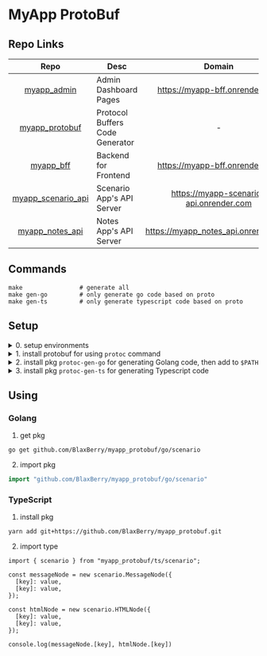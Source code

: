 # MyApp ProtoBuf

## Repo Links

|                                 Repo                                  | Desc                            |                 Domain                  | Port |
| :-------------------------------------------------------------------: | ------------------------------- | :-------------------------------------: | :--: |
|        [myapp_admin](https://github.com/BlaxBerry/myapp_admin)        | Admin Dashboard Pages           |     https://myapp-bff.onrender.com      | 3000 |
|     [myapp_protobuf](https://github.com/BlaxBerry/myapp_protobuf)     | Protocol Buffers Code Generator |                    -                    |  -   |
|          [myapp_bff](https://github.com/BlaxBerry/myapp_bff)          | Backend for Frontend            |     https://myapp-bff.onrender.com      | 8080 |
| [myapp_scenario_api](https://github.com/BlaxBerry/myapp_scenario_api) | Scenario App's API Server       | https://myapp-scenario-api.onrender.com | 8000 |
|    [myapp_notes_api](https://github.com/BlaxBerry/myapp_notes_api)    | Notes App's API Server          |  https://myapp_notes_api.onrender.com   | 8400 |

## Commands

```shell
make                # generate all
make gen-go         # only generate go code based on proto
make gen-ts         # only generate typescript code based on proto
```

## Setup

<details>
    <summary>
       0. setup environments
    </summary>

- Goalng
- Python
- Node.js

</details>

<details>
    <summary>
        1. install protobuf for using <code>protoc</code> command
    </summary>

```shell
# 1. install protobuf compiler
brew install protobuf

# 2. check version
protoc --version
```

</details>

<details>
    <summary>
        2. install pkg <code>protoc-gen-go</code> for generating Golang code, then add to <code>$PATH</code> 
    </summary>

```shell
# 1. install pkg
go install google.golang.org/protobuf/cmd/protoc-gen-go@latest

# 2. add path
export PATH="$PATH:$(go env GOPATH)/bin" >> ~/.zshrc
source ~/.zshrc

# 3. check pkg's position & version
which protoc-gen-go
protoc-gen-go --version
```

</details>

<details>
    <summary>
        3. install pkg <code>protoc-gen-ts</code> for generating Typescript code
    </summary>

```shell
npm install
```

</details>

## Using

### Golang

1. get pkg

```shell
go get github.com/BlaxBerry/myapp_protobuf/go/scenario
```

2. import pkg

```go
import "github.com/BlaxBerry/myapp_protobuf/go/scenario"
```

### TypeScript

1. install pkg

```shell
yarn add git+https://github.com/BlaxBerry/myapp_protobuf.git
```

2. import type

```tsx
import { scenario } from "myapp_protobuf/ts/scenario";

const messageNode = new scenario.MessageNode({
  [key]: value,
  [key]: value,
});

const htmlNode = new scenario.HTMLNode({
  [key]: value,
  [key]: value,
});

console.log(messageNode.[key], htmlNode.[key])
```
